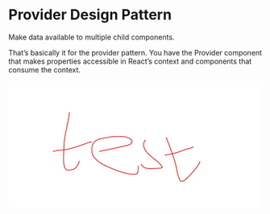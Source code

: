 # Provider Design Pattern

Make data available to multiple child components.

That’s basically it for the provider pattern. You have the Provider component that makes properties accessible in React’s context and components that consume the context.

![alt text](https://github.com/nchathu2014/design-pattern-final/blob/master/src/images/test.JPG?raw=true)
